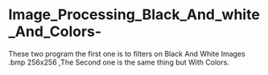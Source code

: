 # Image_Processing_Black_And_white_And_Colors-
These two program the first one is  to filters on  Black And White Images .bmp 256x256 ,The Second one  is the same thing but With Colors. 
